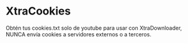 # XtraCookies
Obtén tus cookies.txt solo de youtube para usar con XtraDownloader, NUNCA envía cookies a servidores externos o a terceros.

